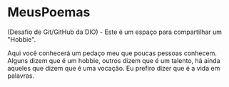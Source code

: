 # MeusPoemas
(Desafio de Git/GitHub da DIO) - Este é um espaço para compartilhar um "Hobbie". 

Aqui você conhecerá um pedaço meu que poucas pessoas conhecem.
Alguns dizem que é um hobbie, outros dizem que é um talento, há ainda aqueles que dizem que é uma vocação. Eu prefiro dizer que é a vida em palavras.
